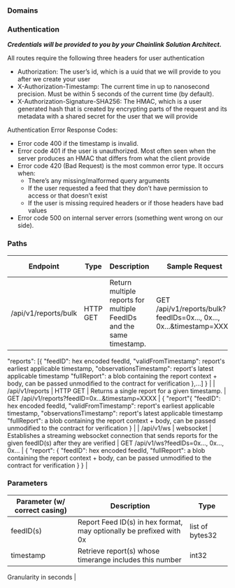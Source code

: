 ### **************Domains**************

### Authentication

***Credentials will be provided to you by your Chainlink Solution Architect.*** 

All routes require the following three headers for user authentication

- Authorization: The user’s id, which is a uuid that we will provide to you after we create your user
- X-Authorization-Timestamp: The current time in up to nanosecond precision. Must be within 5 seconds of the current time (by default).
- X-Authorization-Signature-SHA256: The HMAC, which is a user generated hash that is created by encrypting parts of the request and its metadata with a shared secret for the user that we will provide

Authentication Error Response Codes:

- Error code 400 if the timestamp is invalid.
- Error code 401 if the user is unauthorized. Most often seen when the server produces an HMAC that differs from what the client provide
- Error code 420 (Bad Request) is the most common error type. It occurs when:
    - There’s any missing/malformed query arguments
    - If the user requested a feed that they don’t have permission to access or that doesn’t exist
    - If the user is missing required headers or if those headers have bad values
- Error code 500 on internal server errors (something went wrong on our side).

### Paths

| Endpoint | Type | Description | Sample Request | Sample Response |
| --- | --- | --- | --- | --- |
| /api/v1/reports/bulk | HTTP GET | Return multiple reports for multiple FeedIDs and the same timestamp. | GET /api/v1/reports/bulk?feedIDs=0x..., 0x..., 0x...&timestamp=XXXX | {
"reports": [{
    "feedID": hex encoded feedId,
    "validFromTimestamp": report's earliest applicable timestamp,
    "observationsTimestamp": report's latest applicable timestamp
    "fullReport": a blob containing the report context + body, can be passed unmodified to the contract for verification 
},...]
} |
| /api/v1/reports | HTTP GET | Returns a single report for a given timestamp. | GET /api/v1/reports?feedID=0x...&timestamp=XXXX | {
"report"{
    "feedID": hex encoded feedId,
    "validFromTimestamp": report's earliest applicable timestamp,
    "observationsTimestamp": report's latest applicable timestamp
    "fullReport": a blob containing the report context + body, can be passed unmodified to the contract for verification
} |
| /api/v1/ws | websocket | Establishes a streaming websocket connection that sends reports for the given feedID(s) after they are verified | GET /api/v1/ws?feedIDs=0x..., 0x..., 0x... | {
"report": {
    "feedID": hex encoded feedId,
    "fullReport": a blob containing the report context + body, can be passed unmodified to the contract for verification
}
} |

### Parameters

| Parameter (w/ correct casing) | Description | Type |
| --- | --- | --- |
| feedID(s) | Report Feed ID(s) in hex format, may optionally be prefixed with 0x | list of bytes32 |
| timestamp | Retrieve report(s) whose timerange includes this number | int32

Granularity in seconds |

